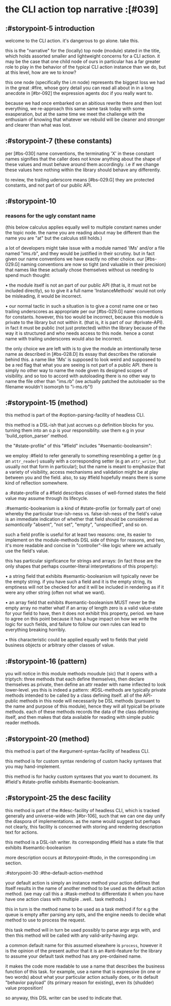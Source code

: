 # the CLI action top narrative :[#039]

## :#storypoint-5 introduction

welcome to the CLI action. it's dangerous to go alone. take this.

this is the "narrative" for the (locally) top node (module) stated in the
title, which holds assorted smaller and lightweight concerns for a CLI action.
it may be the case that one child node of ours in particular has a far greater
role to play in the behavior of the typical CLI action instance than we do,
but at this level, how are we to know?

this one node (specifically the i.m node) represents the biggest loss we
had in the great :#fire, whose gory detail you can read all about in
in a long anecdote in [#br-092] the expression agents doc if you really want to.

because we had once embarked on an abitious rewrite there and then lost
everything, we re-approach this same same task today with some exasperation,
but at the same time we meet the challenge with the enthusiam of knowing
that whatever we rebuild will be cleaner and stronger and clearer than what
was lost.



## :#storypoint-7 (these constants)

per [#bs-030] name conventions, the terminating 'X' in these constant names
signifies that the caller does not know anything about the shape of these
values and must behave around them accordingly.  i.e if we change these
values here nothing within the library should behave any differently.

to review, the trailing uderscore means [#bs-029.G] they are protected
constants, and not part of our public API.



## :#storypoint-10

### reasons for the ugly constant name

(this below calculus applies equally well to multiple constant names under
the topic node. the name you are reading about may be different than the name
you are "at" but the calculus still holds.)

a lot of developers might take issue with a module named 'IMs' and/or a
file named "ims.rb", and they would be justified in their scrutiny. but in
fact given our name conventions we have exactly no other choice. our
[#bs-029.G] naming conventions are now so tight (and valuable in their
precision) that names like these actually chose themselves without us
needing to spend much thought:

• the module itself is not an part of our public API (that is, it must not
  be included directly), so to give it a full name 'InstanceMethods' would
  not only be misleading, it would be incorrect.

• our normal tactic in such a situation is to give a const name one or two
  trailing underscores as appropriate per our [#bs-029.G] name conventions for
  constants. however, this too would be incorrect, because this module
  is private to the library but not within it. (that is, it is part of our
  :#private-API). in fact it must be public (not just protected) within the
  library because of the way it is structured and who needs access to this
  node. hence a const name with trailing underscores would also be incorrect.

the only choice we are left with is to give the module an intentionally terse
name as described in [#bs-028.D] its essay that describes the rationale behind
this. a name like 'IMs' is supposed to look weird and supposeed to be a red
flag that what you are seeing is not part of a public API. there is simply no
other way to name the node given its designed scopes of visibility. and so too
to accord with autoloading there is no other way to name the file other than
"ims.rb" (we actually patched the autoloader so the filename wouldn't isomorph
to "i-ms.rb"!)



## :#storypoint-15 (method)

this method is part of the #option-parsing-facility of headless CLI.

this method is a DSL-ish that just accrues o.p definition blocks for you.
turning them into an o.p is your responsiblity. use them e.g in your
'build_option_parser' method.

the "#state-profile" of this "#field" includes "#semantic-booleansim":

we employ :#field to refer generally to something resembling a getter (e.g an
`attr_reader`) usually with a corresponding setter (e.g an `attr_writer`, but
usually not that form in particular); but the name is meant to emphasize
that a variety of visibility, access mechanisms and validation might be
at play between you and the field. also, to say #field hopefully means there
is some kind of reflection somewhere.

a :#state-profile of a #field describes classes of well-formed states the
field value may assume through its lifecycle.

:#semantic-booleanism is a kind of #state-profile (or formally part of
one) whereby the particular true-ish-ness vs. false-ish-ness of the field's
value is an immediate indication of whether that field should be considerred
as *semantically* "absent", "not set", "empty", "unspecified", and so on.

such a field profile is useful for at least two reasons: one, its easier to
implement on the module-methods DSL side of things for reasons, and two, it's
more readable and concise in "controller"-like logic where we actually use
the field's value.

this has particular signficance for strings and arrays: (in fact those are
the only shapes that perhaps counter-literal interpretations of this
property):

• a string field that exhibits #semantic-booleanism will typically never be
  the empty string. if you have such a field and it is the empty string, its
  emptiness will not be checked for and it will be included in rendering as
  if it were any other string (often not what we want).

• an array field that exhibits #semantic-booleanism MUST never be the empty
  array no matter what! if an array of length zero is a valid value-state for
  your field to have, then it does not exhibit this property, period. we have
  to agree on this point because it has a huge impact on how we write the
  logic for such fields, and failure to follow our own rules can lead to
  everything breaking horribly.

• this characteristic could be applied equally well to fields that yield
  business objects or arbitrary other classes of value.



## :#storypoint-16 (pattern)

you will notice in this module methods moudule (sic) that it opens with
a triptych: three methods that each define themselves, then declare themselves
as private, then define an attr reader with name inflected to look
lower-level. yes this is indeed a pattern: :#DSL-methods are typically private
methods intended to be called by a class defining itself. all of the API-
public methods in this node will necessarily be DSL methods (pursuant to the
name and purpose of this module), hence they will all typicall be private
methods. each of these methods records the data of the class definining
itself, and then makes that data available for reading with simple public
reader methods.



## :#storypoint-20 (method)

this method is part of the #argument-syntax-facility of headless CLI.

this method is for custom syntax rendering of custom hacky syntaxes that
you may hand-implement.

this method is for hacky custom syntaxes that you want to document.
its #field's #state-profile exhibits #semantic-booleanism.



## :#storypoint-25 the desc facility

this method is part of the #desc-facility of headless CLI, which is tracked
generally and universe-wide with [#br-106], such that we can one day unify the
diaspora of implementations. as the name would suggest but perhaps not
clearly, this facility is concerned with storing and rendering description
text for actions.

this method is a DSL-ish writer. its corresponding #field has a state file
that exhibits #semantic-booleanism

more description occurs at #storypoint-#todo, in the corresponding i.m section.



:#storypoint-30 :#the-default-action-methhod

your default action is simply an instance method your action defiines that
ltself results in the name of another method to be used as the default action
method. (we may call this a :#task-method to differentiate it when you have
have one action class with multiple ..well.. task methods.)

this in turn is the method name to be used as a task method if for e.g the
queue is empty after parsing any opts, and the engine needs to decide what
method to use to process the request.

this task method will in turn be used possibly to parse argv args with, and
then this method will be called with any valid-arity-having argv.

a common default name for this assumed elsewhere is `process`, however it is
the opinion of the present author that it is an #anti-feature for the library
to assume your default task method has any pre-ordained name.

it makes the code more readable to use a name that describes the business
function of this task. for example, use a name that is expressive (in one or
two words) about what your particular action actually does, or its default
"behavior payload" (its primary reason for existing), even its (shudder)
value proposition!

so anyway, this DSL writer can be used to indicate that.
